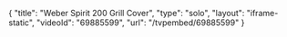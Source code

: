 {
    "title": "Weber Spirit 200 Grill Cover",
    "type": "solo",
    "layout": "iframe-static",
    "videoId": "69885599",
    "url": "\/tvpembed\/69885599"
}